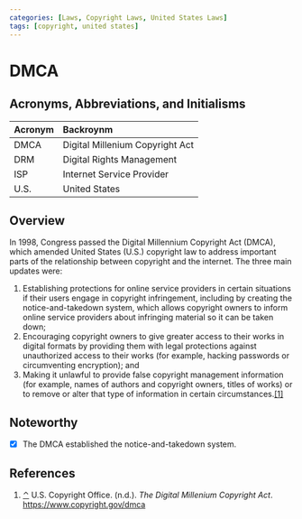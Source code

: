 ```yaml
---
categories: [Laws, Copyright Laws, United States Laws]
tags: [copyright, united states]
---
```


# DMCA

## Acronyms, Abbreviations, and Initialisms

Acronym | Backroynm
:--- | :---
DMCA | Digital Millenium Copyright Act
DRM | Digital Rights Management
ISP | Internet Service Provider
U.S. | United States

## Overview

<span id="rev1"></span>In 1998, Congress passed the Digital Millennium Copyright Act (DMCA), which amended United States (U.S.) copyright law to address important parts of the relationship between copyright and the internet. The three main updates were:

1. Establishing protections for online service providers in certain situations if their users engage in copyright infringement, including by creating the notice-and-takedown system, which allows copyright owners to inform online service providers about infringing material so it can be taken down;
2. Encouraging copyright owners to give greater access to their works in digital formats by providing them with legal protections against unauthorized access to their works (for example, hacking passwords or circumventing encryption); and 
3. Making it unlawful to provide false copyright management information (for example, names of authors and copyright owners, titles of works) or to remove or alter that type of information in certain circumstances.[[1]](#ref1)

## Noteworthy

- [x] The DMCA established the notice-and-takedown system.

## References

1. <span id="ref1"></span>[⌃](#rev1) U.S. Copyright Office. (n.d.). *The Digital Millenium Copyright Act*. https://www.copyright.gov/dmca